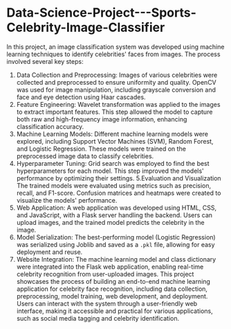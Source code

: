 # Data-Science-Project---Sports-Celebrity-Image-Classifier
In this project, an image classification system was developed using machine learning techniques to identify celebrities' faces from images. The process involved several key steps:
1. Data Collection and Preprocessing: Images of various celebrities were collected and preprocessed to ensure uniformity and quality. OpenCV was used for image manipulation, including grayscale conversion and face and eye detection using Haar cascades.
2. Feature Engineering: Wavelet transformation was applied to the images to extract important features. This step allowed the model to capture both raw and high-frequency image information, enhancing classification accuracy.
3. Machine Learning Models: Different machine learning models were explored, including Support Vector Machines (SVM), Random Forest, and Logistic Regression. These models were trained on the preprocessed image data to classify celebrities.
4. Hyperparameter Tuning: Grid search was employed to find the best hyperparameters for each model. This step improved the models' performance by optimizing their settings.
5.Evaluation and Visualization The trained models were evaluated using metrics such as precision, recall, and F1-score. Confusion matrices and heatmaps were created to visualize the models' performance.
6. Web Application: A web application was developed using HTML, CSS, and JavaScript, with a Flask server handling the backend. Users can upload images, and the trained model predicts the celebrity in the image.
7. Model Serialization: The best-performing model (Logistic Regression) was serialized using Joblib and saved as a `.pkl` file, allowing for easy deployment and reuse.
8. Website Integration: The machine learning model and class dictionary were integrated into the Flask web application, enabling real-time celebrity recognition from user-uploaded images.
This project showcases the process of building an end-to-end machine learning application for celebrity face recognition, including data collection, preprocessing, model training, web development, and deployment. Users can interact with the system through a user-friendly web interface, making it accessible and practical for various applications, such as social media tagging and celebrity identification.
